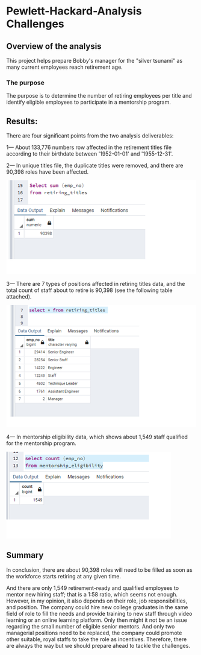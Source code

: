 # Pewlett-Hackard-Analysis Challenges
## Overview of the analysis
  This project helps prepare Bobby's manager for the "silver tsunami" as many current employees reach retirement age.
### The purpose
  The purpose is to determine the number of retiring employees per title and identify eligible employees to participate in a mentorship program. 
## Results:
  There are four significant points from the two analysis deliverables: 
  
  1—	About 133,776 numbers row affected in the retirement titles file according to their birthdate between '1952-01-01' and '1955-12-31'.
  
  2—	In unique titles file, the duplicate titles were removed, and there are 90,398 roles have been affected. 
  
  ![retiring_number](https://github.com/summerginger/Pewlett-Hackard-Analysis/blob/main/PHOTOS/total%20retiring%20numbers.png)
  
  3—	There are 7 types of positions affected in retiring titles data, and the total count of staff about to retire is 90,398 (see the following table attached).
  
  ![retiring_titles](https://github.com/summerginger/Pewlett-Hackard-Analysis/blob/main/PHOTOS/retiring_titles.png)
  
  4—	In mentorship eligibility data, which shows about 1,549 staff qualified for the mentorship program. 
  
 ![total%20mentorship_eligible%20numbers](https://github.com/summerginger/Pewlett-Hackard-Analysis/blob/main/PHOTOS/total%20mentorship_eligible%20numbers.png)
 
## Summary

  In conclusion, there are about 90,398 roles will need to be filled as soon as the workforce starts retiring at any given time.

  And there are only 1,549 retirement-ready and qualified employees to mentor new hiring staff; that is a 1:58 ratio, which seems not enough. However, in my opinion, it also   depends on their role, job responsibilities, and position.  The company could hire new college graduates in the same field of role to fill the needs and provide training to new staff through video learning or an online learning platform. Only then might it not be an issue regarding the small number of eligible senior mentors. And only two managerial positions need to be replaced, the company could promote other suitable, royal staffs to take the role as incentives. Therefore, there are always the way but we should prepare ahead to tackle the challenges.
  

